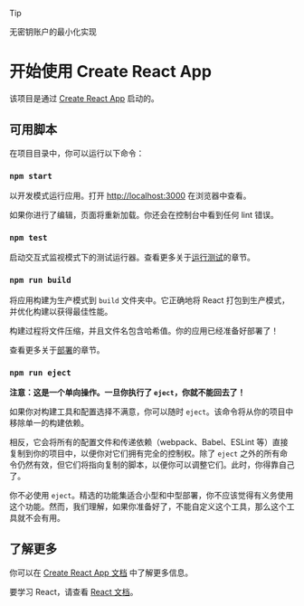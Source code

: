 > [!TIP]
> 无密钥账户的最小化实现

# 开始使用 Create React App

该项目是通过 [Create React App](https://github.com/facebook/create-react-app) 启动的。

## 可用脚本

在项目目录中，你可以运行以下命令：

### `npm start`

以开发模式运行应用。打开 [http://localhost:3000](http://localhost:3000) 在浏览器中查看。

如果你进行了编辑，页面将重新加载。你还会在控制台中看到任何 lint 错误。

### `npm test`

启动交互式监视模式下的测试运行器。查看更多关于[运行测试](https://facebook.github.io/create-react-app/docs/running-tests)的章节。

### `npm run build`

将应用构建为生产模式到 `build` 文件夹中。它正确地将 React 打包到生产模式，并优化构建以获得最佳性能。

构建过程将文件压缩，并且文件名包含哈希值。你的应用已经准备好部署了！

查看更多关于[部署](https://facebook.github.io/create-react-app/docs/deployment)的章节。

### `npm run eject`

**注意：这是一个单向操作。一旦你执行了 `eject`，你就不能回去了！**

如果你对构建工具和配置选择不满意，你可以随时 `eject`。该命令将从你的项目中移除单一的构建依赖。

相反，它会将所有的配置文件和传递依赖（webpack、Babel、ESLint 等）直接复制到你的项目中，以便你对它们拥有完全的控制权。除了 `eject` 之外的所有命令仍然有效，但它们将指向复制的脚本，以便你可以调整它们。此时，你得靠自己了。

你不必使用 `eject`。精选的功能集适合小型和中型部署，你不应该觉得有义务使用这个功能。然而，我们理解，如果你准备好了，不能自定义这个工具，那么这个工具就不会有用。

## 了解更多

你可以在 [Create React App 文档](https://facebook.github.io/create-react-app/docs/getting-started) 中了解更多信息。

要学习 React，请查看 [React 文档](https://reactjs.org/)。

